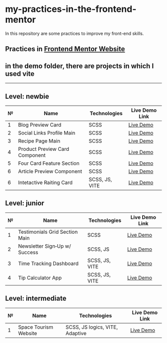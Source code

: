 # my-practices-in-the-frontend-mentor
In this repository are some practices to improve my front-end skills.

Practices in [Frontend Mentor Website](https://www.frontendmentor.io/)
---

## in the demo folder, there are projects in which I used vite

---

## Level: newbie

| № | Name                              | Technologies    | Live Demo Link |
|---|-----------------------------------|------------------|----------------|
| 1 | Blog Preview Card                | SCSS | [Live Demo](https://leccon1.github.io/My-practices-in-the-frontend-mentor/source/newbie/blog-preview-card/) |
| 2 | Social Links Profile Main        | SCSS | [Live Demo](https://leccon1.github.io/My-practices-in-the-frontend-mentor/source/newbie/social-links-profile-main/) |
| 3 | Recipe Page Main                 | SCSS | [Live Demo](https://leccon1.github.io/My-practices-in-the-frontend-mentor/source/newbie/recipe-page-main/) |
| 4 | Product Preview Card Component   | SCSS | [Live Demo](https://leccon1.github.io/My-practices-in-the-frontend-mentor/source/newbie/product-preview-card-component-main/) |
| 5 | Four Card Feature Section        | SCSS | [Live Demo](https://leccon1.github.io/My-practices-in-the-frontend-mentor/source/newbie/four-card-feature-section-master/) |
| 6 | Article Preview Component        | SCSS | [Live Demo](https://leccon1.github.io/My-practices-in-the-frontend-mentor/source/newbie/article-preview-component-master/) |
| 6 | Intetactive Raiting Card         | SCSS, JS, VITE | [Live Demo](https://leccon1.github.io/My-practices-in-the-frontend-mentor/demo/newbie/intetactive-raiting-card-demo/) |

## Level: junior

| № | Name                            | Technologies        | Live Demo Link |
|---|----------------------------------|----------------------|----------------|
| 1 | Testimonials Grid Section Main  | SCSS | [Live Demo](https://leccon1.github.io/My-practices-in-the-frontend-mentor/source/junior/testimonials-grid-section-main/) |
| 2 | Newsletter Sign‑Up w/ Success   | SCSS, JS | [Live Demo](https://leccon1.github.io/My-practices-in-the-frontend-mentor/source/junior/newsletter-sign-up-with-success-message-main/) |
| 3 | Time Tracking Dashboard         | SCSS, JS, VITE | [Live Demo](https://leccon1.github.io/My-practices-in-the-frontend-mentor/demo/junior/time-tracking-dashboard-main-demo/) |
| 4 | Tip Calculator App              | SCSS, JS, VITE | [Live Demo](https://leccon1.github.io/My-practices-in-the-frontend-mentor/demo/junior/tip-calculator-app-main-demo) |

## Level: intermediate

| № | Name                            | Technologies        | Live Demo Link |
|---|----------------------------------|----------------------|----------------|
| 1 | Space Tourism Website | SCSS, JS logics, VITE, Adaptive | [Live Demo](https://leccon1.github.io/My-practices-in-the-frontend-mentor/demo/intermediate/space-tourism-website-main-demo)

